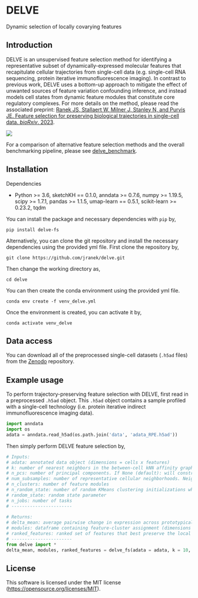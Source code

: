# DELVE
Dynamic selection of locally covarying features

## Introduction

DELVE is an unsupervised feature selection method for identifying a representative subset of dynamically-expressed molecular features that recapitulate cellular trajectories from single-cell data (e.g. single-cell RNA sequencing, protein iterative immunofluorescence imaging). In contrast to previous work, DELVE uses a bottom-up approach to mitigate the effect of unwanted sources of feature variation confounding inference, and instead models cell states from dynamic feature modules that constitute core regulatory complexes. For more details on the method, please read the associated preprint: [Ranek JS, Stallaert W, Milner J, Stanley N, and Purvis JE. Feature selection for preserving biological trajectories in single-cell data. _bioRxiv_. 2023](https://www.biorxiv.org/content/10.1101/2023.05.09.540043v1).

<p>
  <img src="https://github.com/jranek/delve/blob/main/pipeline.png?raw=True" />
</p>

For a comparison of alternative feature selection methods and the overall benchmarking pipeline, please see [delve_benchmark](https://github.com/jranek/delve_benchmark). 

## Installation
Dependencies 
* Python >= 3.6, sketchKH == 0.1.0, anndata >= 0.7.6, numpy >= 1.19.5, scipy >= 1.7.1, pandas >= 1.1.5, umap-learn == 0.5.1, scikit-learn >= 0.23.2, tqdm 

You can install the package and necessary dependencies with `pip` by,
```
pip install delve-fs
```

Alternatively, you can clone the git repository and install the necessary dependencies using the provided yml file. First clone the repository by, 
```
git clone https://github.com/jranek/delve.git
```

Then change the working directory as, 
```
cd delve
```

You can then create the conda environment using the provided yml file. 

```
conda env create -f venv_delve.yml
```

Once the environment is created, you can activate it by,
```
conda activate venv_delve
```

## Data access
You can download all of the preprocessed single-cell datasets (`.h5ad` files) from the [Zenodo](https://zenodo.org/record/7883604) repository.

## Example usage
To perform trajectory-preserving feature selection with DELVE, first read in a preprocessed `.h5ad` object. This `.h5ad` object contains a sample profiled with a single-cell technology (i.e. protein iterative indirect immunofluorescence imaging data).

```python
import anndata
import os
adata = anndata.read_h5ad(os.path.join('data', 'adata_RPE.h5ad'))
```

Then simply perform DELVE feature selection by,

```python
# Inputs:
# adata: annotated data object (dimensions = cells x features)
# k: number of nearest neighbors in the between-cell kNN affinity graph
# n_pcs: number of principal components. If None (default): will construct a between-cell affinity graph by computing pairwise Euclidean distances according to adata.X. Else: according to PCA of adata.X 
# num_subsamples: number of representative cellular neighborhoods. Neighborhoods are subsampled using kernel herding sketching (see https://dl.acm.org/doi/abs/10.1145/3535508.3545539, https://github.com/CompCy-lab/SketchKH)  
# n_clusters: number of feature modules
# n_random_state: number of random KMeans clustering initializations when identifying dynamic feature modules
# random_state: random state parameter 
# n_jobs: number of tasks
# -----------------------
    
# Returns:
# delta_mean: average pairwise change in expression across prototypical cellular neighborhoods (dimensions = num_subsamples x features)
# modules: dataframe containing feature-cluster assignment (dimensions = features x 1)
# ranked_features: ranked set of features that best preserve the local trajectory structure (dimensions = features x 1)
# -----------------------
from delve import *
delta_mean, modules, ranked_features = delve_fs(adata = adata, k = 10, num_subsamples = 1000, n_clusters = 5, random_state = 0, n_jobs = -1)
```

## License
This software is licensed under the MIT license (https://opensource.org/licenses/MIT).
